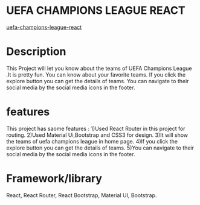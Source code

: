 # UEFA CHAMPIONS LEAGUE REACT

[uefa-champions-league-react](https://uefa-champions-league-react.netlify.app/)

# Description
This Project will let you know about the teams of UEFA Champions League .It is pretty fun. You can know about your favorite teams. If you click the explore button you can get the details of teams. You can navigate to their social media by the social media icons in the footer.

# features
This project has saome features :
1)Used React Router in this project for routing.
2)Used Material Ui,Bootstrap and CSS3 for design.
3)It will show the teams of uefa champions league in home page.
4)If you click the explore button you can get the details of teams.
5)You can navigate to their social media by the social media icons in the footer.

# Framework/library
React, React Router, React Bootstrap, Material UI, Bootstrap.

